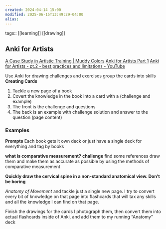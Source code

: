 ```yaml
---
created: 2024-04-14 15:00
modified: 2025-06-15T13:49:29-04:00
alias: 
---
```

tags:: [[learning]] [[drawing]] 

## Anki for Artists

[A Case Study in Artistic Training | Muddy Colors](https://www.muddycolors.com/2020/06/a-case-study-in-artistic-training-methods/)
[Anki for Artists Part 1](https://www.youtube.com/watch?v=J_j3BunQ6AQ)
[Anki for Artists - pt.2 - best practices and limitations - YouTube](https://www.youtube.com/watch?v=4MF5LWwTPTk)

Use Anki for drawing challenges and exercises group the cards into skills
**Creating Cards**
1. Tackle a new page of a book
2. Covert the knowledge in the book into a card with a (challenge and example)
3. The front is the challenge and questions
4. The back is an example with challenge solution and answer to the question (page content)


### Examples
**Prompts**
Each book gets it own deck or just have a single deck for everything and tag by books

**what is comparative measurement?**
**challenge**
find some references
draw them and make them as accurate as possible by using the methods of comparative measurement

**Quickly draw the cervical spine in a non-standard anatomical view. Don’t be boring**

_Anatomy of Movement_ and tackle just a single new page. I try to convert every bit of knowledge on that page into flashcards that will tax any skills and all the knowledge I can find on that page.

Finish the drawings for the cards I photograph them, then convert them into actual flashcards inside of Anki, and add them to my running “Anatomy” deck

